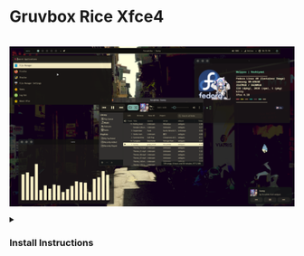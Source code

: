 # Gruvbox Rice Xfce4

<br><img width="800-" align="center" src="https://github.com/Welpyes/Proot-distro-Arch-Linux/blob/main/.Readme-Resources/Screenshot_2024-11-12_22-16-19.png">

<details>
<summary><h3>Install Instructions</h3></summary>

**NOTE: Be mindful this is not a very simple installation and you might lose your setup**<br>
<br>
clone this repo
```
git clone https://github.com/Welpyes/Proot-distro-Arch-Linux.git
```
copy the **contents** of the file directory to home(make sure it doesnt replace or shit will break)<br>
if possible move the directories one by one in the home folder to avoid breakage
<br>
now install the packages
```
sudo pacman -S feh polybar rofi zsh starship kitty geany neofetch gtk-murrine-engine sassc xmlstarlet --noconfirm
```
**OPTIONAL**<br>
install cava using your aur helper
```
paru -S cava
```
then clone this repo(xfce theme)
```
git clone https://github.com/Fausto-Korpsvart/Gruvbox-GTK-Theme
```
cd to the repo
```
cd Gruvbox-GTK-Theme/themes
```
now install it 
```
./install.sh -t all -s compact --tweaks medium black float outline
```
to remove your existing xfce panels what ever way you want<br>
now go to `~/.config/openbox/styles` then run `gruvbox.sh`





</details>
